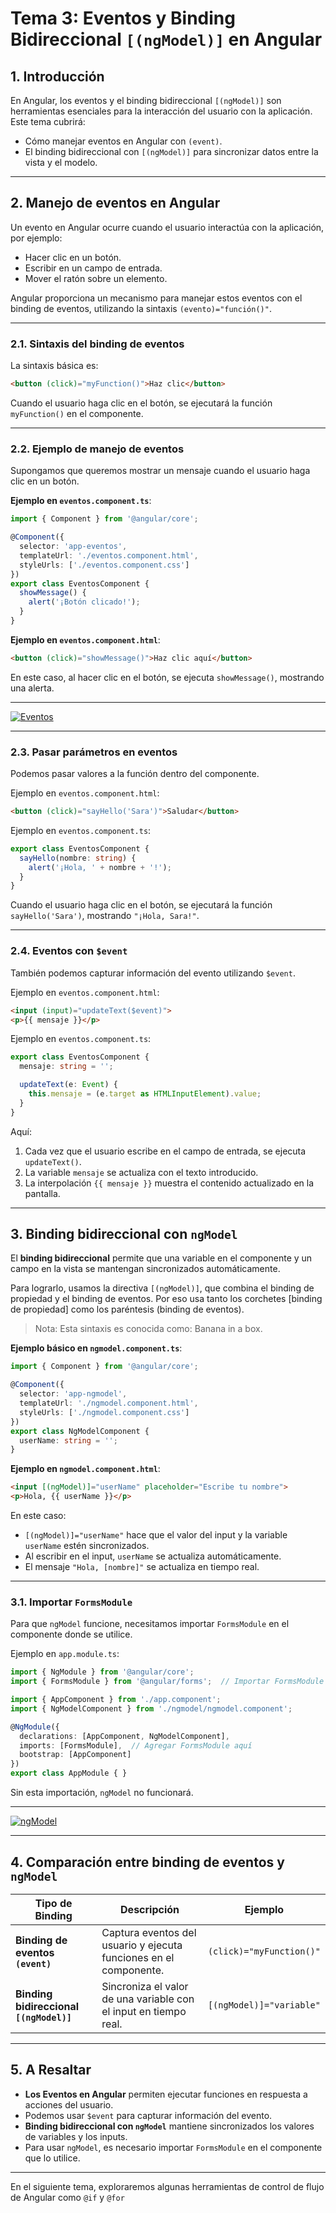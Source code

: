 # **Tema 3: Eventos y Binding Bidireccional `[(ngModel)]` en Angular**

## **1. Introducción**
En Angular, los eventos y el binding bidireccional `[(ngModel)]` son herramientas esenciales para la interacción del usuario con la aplicación.  
Este tema cubrirá:
- Cómo manejar eventos en Angular con `(event)`.
- El binding bidireccional con `[(ngModel)]` para sincronizar datos entre la vista y el modelo.

---

## **2. Manejo de eventos en Angular**
Un evento en Angular ocurre cuando el usuario interactúa con la aplicación, por ejemplo:
- Hacer clic en un botón.
- Escribir en un campo de entrada.
- Mover el ratón sobre un elemento.

Angular proporciona un mecanismo para manejar estos eventos con el binding de eventos, utilizando la sintaxis `(evento)="función()"`.

---

### **2.1. Sintaxis del binding de eventos**
La sintaxis básica es:

```html
<button (click)="myFunction()">Haz clic</button>
```

Cuando el usuario haga clic en el botón, se ejecutará la función `myFunction()` en el componente.

---

### **2.2. Ejemplo de manejo de eventos**
Supongamos que queremos mostrar un mensaje cuando el usuario haga clic en un botón.

**Ejemplo en `eventos.component.ts`**:

```ts
import { Component } from '@angular/core';

@Component({
  selector: 'app-eventos',
  templateUrl: './eventos.component.html',
  styleUrls: ['./eventos.component.css']
})
export class EventosComponent {
  showMessage() {
    alert('¡Botón clicado!');
  }
}
```

**Ejemplo en `eventos.component.html`**:

```html
<button (click)="showMessage()">Haz clic aquí</button>
```

En este caso, al hacer clic en el botón, se ejecuta `showMessage()`, mostrando una alerta.

---

[![Eventos](https://img.youtube.com/vi/efvtZZDpixc/0.jpg)](https://www.youtube.com/watch?v=efvtZZDpixc&list=PLzA2VyZwsq_9cD3JIxBymaIVyef07PJ-y)

---

### **2.3. Pasar parámetros en eventos**
Podemos pasar valores a la función dentro del componente.

Ejemplo en `eventos.component.html`:

```html
<button (click)="sayHello('Sara')">Saludar</button>
```

Ejemplo en `eventos.component.ts`:

```ts
export class EventosComponent {
  sayHello(nombre: string) {
    alert('¡Hola, ' + nombre + '!');
  }
}
```

Cuando el usuario haga clic en el botón, se ejecutará la función `sayHello('Sara')`, mostrando `"¡Hola, Sara!"`.

---

### **2.4. Eventos con `$event`**
También podemos capturar información del evento utilizando `$event`.

Ejemplo en `eventos.component.html`:

```html
<input (input)="updateText($event)">
<p>{{ mensaje }}</p>
```

Ejemplo en `eventos.component.ts`:

```ts
export class EventosComponent {
  mensaje: string = '';

  updateText(e: Event) {
    this.mensaje = (e.target as HTMLInputElement).value;
  }
}
```

Aquí:
1. Cada vez que el usuario escribe en el campo de entrada, se ejecuta `updateText()`.
2. La variable `mensaje` se actualiza con el texto introducido.
3. La interpolación `{{ mensaje }}` muestra el contenido actualizado en la pantalla.

---

## **3. Binding bidireccional con `ngModel`**
El **binding bidireccional** permite que una variable en el componente y un campo en la vista se mantengan sincronizados automáticamente.

Para lograrlo, usamos la directiva `[(ngModel)]`, que combina el binding de propiedad y el binding de eventos. Por eso usa tanto los corchetes [binding de propiedad] como los paréntesis (binding de eventos).

> Nota: Esta sintaxis es conocida como: Banana in a box.


**Ejemplo básico en `ngmodel.component.ts`**:

```ts
import { Component } from '@angular/core';

@Component({
  selector: 'app-ngmodel',
  templateUrl: './ngmodel.component.html',
  styleUrls: ['./ngmodel.component.css']
})
export class NgModelComponent {
  userName: string = '';
}
```

**Ejemplo en `ngmodel.component.html`**:

```html
<input [(ngModel)]="userName" placeholder="Escribe tu nombre">
<p>Hola, {{ userName }}</p>
```

En este caso:
- `[(ngModel)]="userName"` hace que el valor del input y la variable `userName` estén sincronizados.
- Al escribir en el input, `userName` se actualiza automáticamente.
- El mensaje `"Hola, [nombre]"` se actualiza en tiempo real.

---

### **3.1. Importar `FormsModule`**
Para que `ngModel` funcione, necesitamos importar `FormsModule` en el componente donde se utilice.

Ejemplo en `app.module.ts`:

```ts
import { NgModule } from '@angular/core';
import { FormsModule } from '@angular/forms';  // Importar FormsModule

import { AppComponent } from './app.component';
import { NgModelComponent } from './ngmodel/ngmodel.component';

@NgModule({
  declarations: [AppComponent, NgModelComponent],
  imports: [FormsModule],  // Agregar FormsModule aquí
  bootstrap: [AppComponent]
})
export class AppModule { }
```

Sin esta importación, `ngModel` no funcionará.

---

[![ngModel](https://img.youtube.com/vi/2NWc1x-VLcM/0.jpg)](https://www.youtube.com/watch?v=2NWc1x-VLcM&list=PLzA2VyZwsq_9cD3JIxBymaIVyef07PJ-y)

---

## **4. Comparación entre binding de eventos y `ngModel`**
| **Tipo de Binding**      | **Descripción** | **Ejemplo** |
|-------------------------|----------------|-------------|
| **Binding de eventos `(event)`** | Captura eventos del usuario y ejecuta funciones en el componente. | `(click)="myFunction()"` |
| **Binding bidireccional `[(ngModel)]`** | Sincroniza el valor de una variable con el input en tiempo real. | `[(ngModel)]="variable"` |

---

## **5. A Resaltar**
- **Los Eventos en Angular** permiten ejecutar funciones en respuesta a acciones del usuario.
- Podemos usar `$event` para capturar información del evento.
- **Binding bidireccional con `ngModel`** mantiene sincronizados los valores de variables y los inputs.
- Para usar `ngModel`, es necesario importar `FormsModule` en el componente que lo utilice.

---

En el siguiente tema, exploraremos algunas herramientas de control de flujo de Angular como `@if` y `@for`
